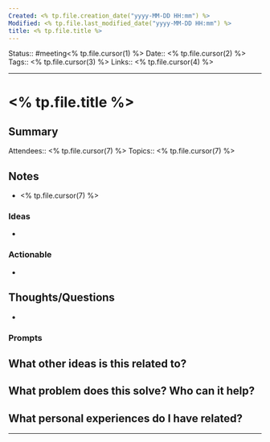 ```yaml
---
Created: <% tp.file.creation_date("yyyy-MM-DD HH:mm") %>
Modified: <% tp.file.last_modified_date("yyyy-MM-DD HH:mm") %>
title: <% tp.file.title %>
---
```


Status:: #meeting<% tp.file.cursor(1) %>
Date:: <% tp.file.cursor(2) %>
Tags:: <% tp.file.cursor(3) %>
Links:: <% tp.file.cursor(4) %>
___

# <% tp.file.title %>

## Summary

Attendees:: <% tp.file.cursor(7) %>
Topics:: <% tp.file.cursor(7) %>

## Notes
- <% tp.file.cursor(7) %>

### Ideas
- 

### Actionable
- 

## Thoughts/Questions
- 

### Prompts
**What other ideas is this related to?**
- 

**What problem does this solve? Who can it help?**
- 

**What personal experiences do I have related?**
- 

___

